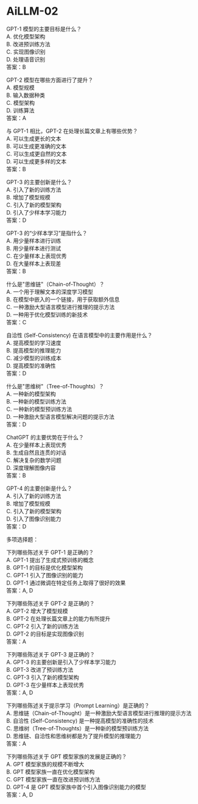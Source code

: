 # AiLLM-02

GPT-1 模型的主要目标是什么？  
A. 优化模型架构  
B. 改进预训练方法  
C. 实现图像识别  
D. 处理语音识别  
答案：B  

GPT-2 模型在哪些方面进行了提升？  
A. 模型规模  
B. 输入数据种类  
C. 模型架构  
D. 训练算法  
答案：A  

与 GPT-1 相比，GPT-2 在处理长篇文章上有哪些优势？  
A. 可以生成更长的文本  
B. 可以生成更准确的文本  
C. 可以生成更自然的文本  
D. 可以生成更多样的文本  
答案：B  

GPT-3 的主要创新是什么？  
A. 引入了新的训练方法  
B. 增加了模型规模  
C. 引入了新的模型架构  
D. 引入了少样本学习能力  
答案：D  

GPT-3 的“少样本学习”是指什么？  
A. 用少量样本进行训练  
B. 用少量样本进行测试  
C. 在少量样本上表现优秀  
D. 在大量样本上表现差  
答案：B  

什么是"思维链"（Chain-of-Thought）？  
A. 一个用于理解文本的深度学习模型  
B. 在模型中嵌入的一个链接，用于获取额外信息  
C. 一种激励大型语言模型进行推理的提示方法  
D. 一种用于优化模型训练的新技术  
答案：C  

自洽性 (Self-Consistency) 在语言模型中的主要作用是什么？  
A. 提高模型的学习速度  
B. 提高模型的推理能力  
C. 减少模型的训练成本  
D. 提高模型的准确性  
答案：D  

什么是"思维树"（Tree-of-Thoughts）？  
A. 一种新的模型架构  
B. 一种新的模型训练方法  
C. 一种新的模型预训练方法  
D. 一种激励大型语言模型解决问题的提示方法  
答案：D  

ChatGPT 的主要优势在于什么？  
A. 在少量样本上表现优秀  
B. 生成自然且连贯的对话  
C. 解决复杂的数学问题  
D. 深度理解图像内容  
答案：B  

GPT-4 的主要创新是什么？  
A. 引入了新的训练方法  
B. 增加了模型规模  
C. 引入了新的模型架构  
D. 引入了图像识别能力  
答案：D  

多项选择题：  

下列哪些陈述关于 GPT-1 是正确的？  
A. GPT-1 提出了生成式预训练的概念  
B. GPT-1 的目标是优化模型架构  
C. GPT-1 引入了图像识别的能力  
D. GPT-1 通过微调在特定任务上取得了很好的效果  
答案：A, D  

下列哪些陈述关于 GPT-2 是正确的？  
A. GPT-2 增大了模型规模  
B. GPT-2 在处理长篇文章上的能力有所提升  
C. GPT-2 引入了新的训练方法  
D. GPT-2 的目标是实现图像识别  
答案：A   

下列哪些陈述关于 GPT-3 是正确的？  
A. GPT-3 的主要创新是引入了少样本学习能力  
B. GPT-3 改进了预训练方法  
C. GPT-3 引入了新的模型架构  
D. GPT-3 在少量样本上表现优秀  
答案：A, D  

下列哪些陈述关于提示学习（Prompt Learning）是正确的？  
A. 思维链（Chain-of-Thought）是一种激励大型语言模型进行推理的提示方法  
B. 自洽性 (Self-Consistency) 是一种提高模型的准确性的技术  
C. 思维树（Tree-of-Thoughts）是一种新的模型预训练方法  
D. 思维链、自洽性和思维树都是为了提升模型的推理能力  
答案：A  

下列哪些陈述关于 GPT 模型家族的发展是正确的？  
A. GPT 模型家族的规模不断增大  
B. GPT 模型家族一直在优化模型架构  
C. GPT 模型家族一直在改进预训练方法  
D. GPT-4 是 GPT 模型家族中首个引入图像识别能力的模型  
答案：A, D  
